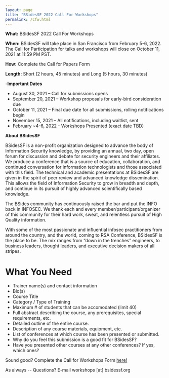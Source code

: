 ```yaml
---
layout: page
title: "BSidesSF 2022 Call For Workshops"
permalink: /cfw.html
---
```


**What:** BSidesSF 2022 Call For Workshops

**When:** BSidesSF will take place in San Francisco from February 5-6, 2022. The Call for Participation for talks and workshops will close on October 11, 2021 at 11:59 PM PST.

**How:** Complete the Call for Papers Form

**Length:** Short (2 hours, 45 minutes) and Long (5 hours, 30 minutes)

-**Important Dates**
- August 30, 2021 – Call for submissions opens
- September 20, 2021 – Workshop proposals for early-bird consideration due
- October 11, 2021 – Final due date for all submissions, rolling notifications begin
- November 15, 2021 – All notifications, including waitlist, sent
- February ~4-6, 2022 - Workshops Presented (exact date TBD)

**About BSidesSF**

BSidesSF is a non-profit organization designed to advance the body of Information Security knowledge, by providing an annual, two day, open forum for discussion and debate for security engineers and their affiliates. We produce a conference that is a source of education, collaboration, and continued conversation for information technologists and those associated with this field. The technical and academic presentations at BSidesSF are given in the spirit of peer review and advanced knowledge dissemination. This allows the field of Information Security to grow in breadth and depth, and continue in its pursuit of highly advanced scientifically based knowledge.

The BSides community has continuously raised the bar and put the INFO back in INFOSEC. We thank each and every member/participant/organizer of this community for their hard work, sweat, and relentless pursuit of High Quality information.

With some of the most passionate and influential infosec practitioners from around the country, and the world, coming to RSA Conference, BSidesSF is the place to be. The mix ranges from “down in the trenches” engineers, to business leaders, thought leaders, and executive decision makers of all stripes.

# What You Need
- Trainer name(s) and contact information
- Bio(s)
- Course Title
- Category / Type of Training
- Maximum # of students that can be accomodated (limit 40)
- Full abstract describing the course, any prerequisites, special requirements, etc.
- Detailed outline of the entire course.
- Description of any course materials, equipment, etc.
- List of conferences at which course has been presented or submitted.
- Why do you feel this submission is a good fit for BSidesSF?
- Have you presented other courses at any other conferences? If yes, which ones?

Sound good? Complete the Call for Workshops Form [here!](https://docs.google.com/forms/d/e/1FAIpQLSeb2pDvmLfrg4oJ6dGbd1I_wIeKTnIcqqCvuZVGnfyeDQnF-g/viewform)

As always -- Questions? E-mail workshops [at] bsidessf.org

